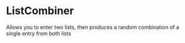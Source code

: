 # ListCombiner
Allows you to enter two lists, then produces a random combination of a single entry from both lists
